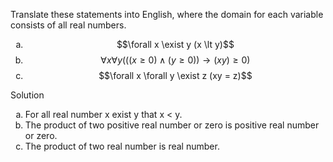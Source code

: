 Translate these statements into English, where the domain for each variable consists of all real numbers.

1. $$\forall x \exist y (x \lt y)$$
1. $$\forall x \forall y (((x \ge 0) \wedge (y \ge 0)) \rightarrow (xy) \ge 0)$$
1. $$\forall x \forall y \exist z (xy = z)$$

Solution

1. For all real number x exist y that x < y.
1. The product of two positive real number or zero is positive real number or zero.
1. The product of two real number is real number.

<style type="text/css">
    ol { list-style-type: lower-alpha; }
</style>